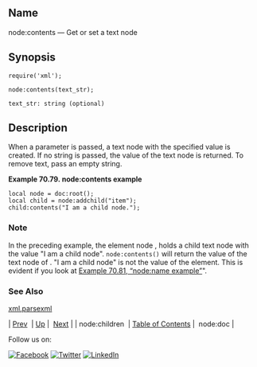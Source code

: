 <a name="lua.ref.xml.node_contents"></a>
## Name

node:contents — Get or set a text node

<a name="idp19434240"></a>
## Synopsis

`require('xml');`

`node:contents(text_str);`

`text_str: string (optional)`<a name="idp19437904"></a>
## Description

When a parameter is passed, a text node with the specified value is created. If no string is passed, the value of the text node is returned. To remove text, pass an empty string.

<a name="idp19439728"></a>

**Example 70.79. node:contents example**

```
local node = doc:root();
local child = node:addchild("item");
child:contents("I am a child node.");
```

### Note

In the preceding example, the element node <item>, holds a child text node with the value "I am a child node". `node:contents()` will return the value of the text node of <item>. "I am a child node" is not the value of the <item> element. This is evident if you look at [Example 70.81, “node:name example”](lua.ref.xml.node_name.php#lua.ref.xml.node_name.example "Example 70.81. node:name example")".

<a name="idp19443616"></a>
### See Also

[xml.parsexml](lua.ref.xml.parsexml.php "xml.parsexml")

| [Prev](lua.ref.xml.node_children.php)  | [Up](lua.function.details.php) |  [Next](lua.ref.xml.node_doc.php) |
| node:children  | [Table of Contents](index.php) |  node:doc |

Follow us on:

[![Facebook](https://support.messagesystems.com/images/icon-facebook.png)](http://www.facebook.com/messagesystems) [![Twitter](https://support.messagesystems.com/images/icon-twitter.png)](http://twitter.com/#!/MessageSystems) [![LinkedIn](https://support.messagesystems.com/images/icon-linkedin.png)](http://www.linkedin.com/company/message-systems)